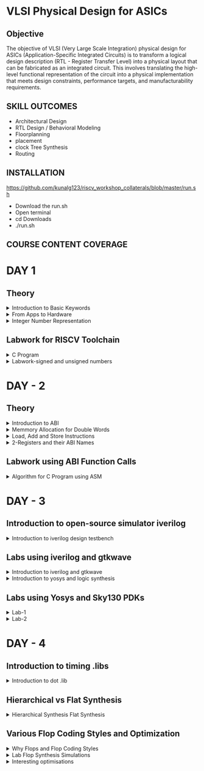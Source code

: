 # VLSI Physical Design for ASICs
## Objective
The objective of VLSI (Very Large Scale Integration) physical design for ASICs (Application-Specific Integrated Circuits) is to transform a logical design description (RTL - Register Transfer Level) into a physical layout that can be fabricated as an integrated circuit. This involves translating the high-level functional representation of the circuit into a physical implementation that meets design constraints, performance targets, and manufacturability requirements.

## SKILL OUTCOMES
+ Architectural Design
+ RTL Design / Behavioral Modeling
+ Floorplanning
+ placement
+ clock Tree Synthesis
+ Routing

## INSTALLATION
https://github.com/kunalg123/riscv_workshop_collaterals/blob/master/run.sh
+ Download the run.sh
+ Open terminal
+ cd Downloads
+ ./run.sh
  
## COURSE CONTENT COVERAGE

# DAY 1 

## Theory

<details> 
<summary>Introduction to Basic Keywords</summary>
	
**ISA (Instruction Set Archhitecture)**
  - ISA defines the interface between a computer's hardware and its software, specifically how the processor and its components interact with the software instructions that drive the execution of tasks.
  - It encompasses a set of instructions, addressing modes, data types, registers, memory organization, and the mechanisms for executing and managing instructions.

**RISC-V (Reduced Instruction Set Computing - Five)**.
  - It is an open-source Instruction Set Architecture (ISA) that has gained significant attention and adoption in the world of computer architecture and semiconductor design.
  - RISC architectures simplify the instruction set by focusing on a smaller set of instructions, each of which can be executed in a single clock cycle. This approach usually leads to faster execution of individual instructions. 

<img width="536" alt="image" src="https://github.com/PoojaR07/pes_asic_class/assets/135737910/e31d7c49-7160-443f-b73f-585cde8f3419">
</details>

<details>
<summary>From Apps to Hardware</summary>

1. **Apps:** Application software, often referred to simply as "applications" or "apps," is a type of computer software that is designed to perform specific tasks or functions for end-users.
2. **System software:** System software refers to a category of computer software that acts as an intermediary between the hardware components of a computer system and the user-facing application software. It provides essential services, manages hardware resources, and enables the execution of application programs. System software plays a critical role in maintaining the overall functionality, security, and performance of a computer system.'
3. **Operating System:** The operating system is a fundamental piece of software that manages hardware resources and provides various services for both users and application programs. It controls tasks such as memory management, process scheduling, file system management, and user interface interaction. Examples of operating systems include Microsoft Windows, macOS, Linux, and Android.

4. **Compiler:** A compiler is a type of software tool that translates high-level programming code written by developers into assembly-level language.

5. **Assembler:** An assembler is a software tool that translates assembly language code into machine code or binary code that can be directly executed by a computer's processor.

6. **RTL:** RTL serves as an abstraction level in the design process that represents the behavior of a digital circuit in terms of registers and the operations that transfer data between them.

 7. **Hardware:** Hardware refers to the physical components of a computer system or any electronic device. It encompasses all the tangible parts that make up a computing or electronic device and enable it to perform various tasks.


**Detail Description of Course Content**

**Pseudo Instructions:** Pseudo-instructions are used to simplify programming, improve code readability, and reduce the number of explicit instructions a programmer needs to write. They are especially useful for common programming patterns that involve multiple instructions.
`Ex: li, mv`.

**Base Integer Instructions:** The term "base integer instructions" refers to the fundamental set of instructions that form the foundation for performing basic arithmetic, logical, and data movement operations.
`Ex: add, sub, and, or, xor, sll`.

**Multiply Extension Intructions:** The RISC-V architecture includes a set of multiply and multiply-accumulate (MAC) extension instructions that enhance the instruction set to perform efficient multiplication and multiplication-accumulate operations.
`Ex: mul, mulh, mulhu, mulhsu`.

**Single and Double Precision Floating Point Extension:** The RISC-V architecture includes floating-point extensions that provide support for both single-precision (32-bit) and double-precision (64-bit) floating-point arithmetic operations. These extensions are often referred to as the "F" and "D" extensions, respectively. Floating-point arithmetic is essential for handling real numbers with fractional parts and for performing accurate calculations involving decimal values.

**Application Binary Interface:** ABI stands for "Application Binary Interface." It is a set of rules and conventions that govern how software components interact with each other at the binary level. The ABI defines various aspects of program execution, including how function calls are made, how parameters are passed and returned, how memory is allocated and managed, and more.

**Memory Allocation and Stack Pointer** 
- Memory allocation refers to the process of assigning and managing memory segments for various data structures, variables, and objects used by a program. It involves allocating memory space from the system's memory pool and releasing it when it is no longer needed to prevent memory leaks.
- The stack pointer is a register used by a program to keep track of the current position of the program's execution on the call stack. 
</details>

<details>
<summary>Integer Number Representation </summary>

**Unsigned Numbers**
	
- Unsigned numbers, also known as non-negative numbers, are numerical values that represent magnitudes without indicating direction or sign.
- Range: [0, (2^n)-1 ]


**Signed Numbers**
	
- Signed numbers are numerical values that can represent both positive and negative magnitudes, along with zero.
- Range : Positive : [0 , 2^(n-1)-1]
          Negative : [-1 to 2^(n-1)]
  
</details>

## Labwork for RISCV Toolchain
<details>
<summary>C Program</summary>

We wrote a C program for calculating the sum from 1 to n using a text editor, leafpad.

`leafpad sumton.c`
``` c
#include<stdio.h>

int main(){
	int i, sum=0, n=111;
	for (i=1;i<=n; ++i) {
	sum +=i;
	}
	printf("Sum of numbers from 1 to %d is %d \n",n,sum);
	return 0;
}
```
Using the gcc compiler, we compiled the program to get the output.

`gcc sumton.c`
`.\a.out`

![Screenshot from 2023-08-20 19-54-45](https://github.com/NandeeshaSwamy/pes_asic_class/assets/135755149/5160f5dc-0d92-42c1-9383-2ddc4770535b)

![Screenshot from 2023-08-20 19-55-25](https://github.com/NandeeshaSwamy/pes_asic_class/assets/135755149/7e1ddd07-05ee-4f07-bf76-8f05ce31b79b)


<summary>RISCV GCC Compiler and Dissemble</summary>

Using the riscv gcc compiler, we compiled the C program.

`riscv64-unknown-elf-gcc -O1 -mabi=lp64 -march=rv64i -o sum1ton.o sum1ton.c`

Using `ls -ltr sum1ton.c`, we can check that the object file is created.

To get the dissembled ALP code for the C program, 

`riscv64-unknown-elf-objdump -d sum1ton.o | less` .

In order to view the main section, type 
`/main`.
Here, since we used -O1 optimisation, the number of instructions are 15.

![Screenshot from 2023-08-20 21-16-47](https://github.com/NandeeshaSwamy/pes_asic_class/assets/135755149/61d6ec00-0ea2-49fa-af58-4f08a9297197)

When we use -Ofast optimisation, we can see that the number of instructions have been reduced to 12.

![Screenshot from 2023-08-20 21-20-30](https://github.com/NandeeshaSwamy/pes_asic_class/assets/135755149/bf6d2202-d05d-42dc-8335-6d3221d27e59)


- -Onumber : level of optimisation required
- -mabi : specifies the ABI (Application Binary Interface) to be used during code generation according to the requirements
- -march : specifies target architecture

In order to view the different options available for these fields, use the following commands

go to the directory where riscv64-unkonwn-elf is present

- -O1 : ``` riscv64-unkonwn-elf --help=optimizer```
- -mabi : ```riscv64-unknown-elf-gcc --target-help```
- -march : ```riscv64-unknown-elf-gcc --target-help```

For different instances,
- use the command ```riscv64-unknown-elf-objdump -d 1_to_N.o | less```
- use ``` /instance``` to search for an instance 
- press ENTER
- press ```n``` to search next occurance
- press ```N``` to search for previous occurance. 
- use ```esc :q``` to quit


<summary>Spike Simulation and Debug</summary>

`spike pk sum1ton.o` is used to check whether the instructions produced are right to give the correct output.

![Screenshot from 2023-08-20 21-22-48](https://github.com/NandeeshaSwamy/pes_asic_class/assets/135755149/96053eaf-0ea6-42f6-9deb-396e1b4ff7c7)


`spike -d pk sum1ton.c` is used for debugging.

The contents of the registers can also be viewed.

![Screenshot from 2023-08-20 21-43-23](https://github.com/NandeeshaSwamy/pes_asic_class/assets/135755149/2db681f1-d0cf-47a6-a38d-22bee6813bf7)

- press ENTER : to show the first line and successive ENTER to show successive lines
- reg 0 a2 : to check content of register a2 0th core
- q : to quit the debug process
</details>

<details>
<summary>Labwork-signed and unsigned numbers</summary>

We wrote a C program that shows the maximum and minimum values of 64bit unsigned numbers.

``` c
#include <stdio.h>
#include <math.h>

int main(){
	unsigned long long int max = (unsigned long long int) (pow(2,64) -1);
	unsigned long long int min = (unsigned long long int) (pow(2,64) *(-1));
	printf("lowest number represented by unsigned 64-bit integer is %llu\n",min);
	printf("highest number represented by unsigned 64-bit integer is %llu\n",max);
	return 0;
}
```
![Screenshot from 2023-08-20 22-11-56](https://github.com/NandeeshaSwamy/pes_asic_class/assets/135755149/c33e952f-3a79-4665-a240-00a2128597bc)

![Screenshot from 2023-08-20 22-11-30](https://github.com/NandeeshaSwamy/pes_asic_class/assets/135755149/b6418cf7-5ede-4cf7-8ad0-fb2ae02b9dfe)


We wrote a C program that shows the maximum and minimum values of 64bit signed numbers.
``` c
#include <stdio.h>
#include <math.h>

int main(){
	long long int max = (long long int) (pow(2,63) -1);
	long long int min = (long long int) (pow(2,63) *(-1));
	printf("lowest number represented by signed 64-bit integer is %lld\n",min);
	printf("highest number represented by signed 64-bit integer is %lld\n",max);
	return 0;
}
```

![Screenshot from 2023-08-20 22-15-08](https://github.com/NandeeshaSwamy/pes_asic_class/assets/135755149/31cca5f3-1466-4548-a77d-73baf1c684a0)

![Screenshot from 2023-08-20 22-14-46](https://github.com/NandeeshaSwamy/pes_asic_class/assets/135755149/0642867f-ccb3-4ea6-8fbe-30b88c2a9bd5)
</details>

# DAY - 2
## Theory

<details>
<summary>Introduction to ABI</summary>
	
+ An Application Binary Interface (ABI) is a set of rules and conventions that dictate how binary code interacts with and communicates with other binary code, typically at the level of machine code or compiled code. In simpler terms, it defines the interface between two software components or systems that are written in different programming languages, compiled by different compilers, or running on different hardware architectures.
+ The ABI is crucial for enabling interoperability between different software components, such as different libraries, object files, or even entire programs. It allows components compiled independently and potentially on different platforms to work seamlessly together by adhering to a common set of rules for communication and data representation.
</details>

<details>
<summary>Memmory Allocation for Double Words</summary>
	
64-bit number (or any multi-byte value) can be loaded into memory in little-endian or big-endian. It involves understanding the byte order and arranging the bytes accordingly
1. **Little-Endian:**
In little-endian representation, you store the least significant byte (LSB) at the lowest memory address and the most significant byte (MSB) at the highest memory address.
2. **Big-Endian:**
In big-endian representation, you store the most significant byte (MSB) at the lowest memory address and the least significant byte (LSB) at the highest memory address.
#### For example, consider the 64-bit hexadecimal value 0x0123456789ABCDEF. 
In Little-Endian representation, it would be stored as follows in memory:

<img width="453" alt="image" src="https://github.com/Veda1809/pes_asic_class/assets/142098395/8c63e751-8882-4b1e-a2f8-84da628ee604">

In Big-Endian representation, it would be stored as follows in memory:

<img width="454" alt="image" src="https://github.com/Veda1809/pes_asic_class/assets/142098395/3954540e-800f-4503-97ef-6c77daacd058">
</details>

<details>
<summary>Load, Add and Store Instructions</summary>
	
Load, Add, and Store instructions are fundamental operations in computer architecture and assembly programming. They are often used to manipulate data within a computer's memory and registers.
1. **Load Instructions:**
Load instructions are used to transfer data from memory to registers. They allow you to fetch data from a specified memory address and place it into a register for further processing.

Example `ld x6, 8(x5)`

In this Example
- `ld` is the load double-word instruction.
- `x6` is the destination register.
- `8(x5)` is the memory address pointed to by register `x5` (base address + offset).
2. **Store Instructions:**
Store instructions are used to write data from registers into memory.They store values from registers into memory addresses

Example `sd x8, 8(x9)`

In this Example
- `sd` is the store double-word instruction.
- `x8` is the source register.
- `8(x9)` is the memory address pointed to by register `x9` (base address + offset).
3. Add Instructions:
  Add instructions are used to perform addition operations on registers. They add the values of two source registers and store the result in a destination register.

Example `add x9, x10, x11`

In this Example
- `add` is the add instruction.
- `x9` is the destination register.
- `x10` and `x11` are the source registers.
</details>

<details>
<summary>2-Registers and their ABI Names</summary>
	
The choice of the number of registers in a processor's architecture, such as the RISC-V RV64 architecture with its 32 general-purpose registers, involves a trade-off between various factors. While modern processors can have more registers but increasing the number of registers could lead to larger instructions, which would take up more memory and potentially slow down instruction fetch and decode.
#### ABI Names
ABI names for registers serve as a standardized way to designate the purpose and usage of specific registers within a software ecosystem. These names play a critical role in maintaining compatibility, optimizing code generation, and facilitating communication between different software components. 

<img width="430" alt="image" src="https://github.com/Veda1809/pes_asic_class/assets/142098395/3b7aed64-37cd-492f-b9b5-cd840103566a">
</details>

## Labwork using ABI Function Calls
<details>
<summary>Algorithm for C Program using ASM</summary>
	
- Incorporating assembly language code into a C program can be done using inline assembly or by linking separate assembly files with your C code.
- When you call an assembly function from your C code, the C calling convention is followed, including pushing arguments onto the stack or passing them in registers as required.
- The program executes the assembly function, following the assembly instructions you've provided.

<summary>Review ASM Function Calls</summary>
	
- We wrote C code in one file and your assembly code in a separate file.
- In the assembly file, we declared assembly functions with appropriate signatures that match the calling conventions of your platform.

**C Program**
`1to9_custom.c`
  ``` c
  #include <stdio.h>
  
  extern int load(int x, int y);
  
  int main()
  {
    int result = 0;
    int count = 9;
    result = load(0x0, count+1);
    printf("Sum of numbers from 1 to 9 is %d\n", result);
  }
```
![Screenshot from 2023-08-21 21-29-29](https://github.com/NandeeshaSwamy/pes_asic_class/assets/135755149/fa84c6c8-ab12-4aba-831e-e34f04f1ce11)

`load.s`
``` s
.section .text
.global load
.type load, @function

load:

add a4, a0, zero
add a2, a0, a1
add a3, a0, zero

loop:

add a4, a3, a4
addi a3, a3, 1
blt a3, a2, loop
add a0, a4, zero
ret
```
![Screenshot from 2023-08-21 21-29-58](https://github.com/NandeeshaSwamy/pes_asic_class/assets/135755149/8146a3a0-dd7d-4137-8ecf-11f02d263f97)


<summary>Simulate C Program using Function Call</summary>
	
**Compilation:** To compile C code and Asseembly file use the command

`riscv64-unknown-elf-gcc -O1 -mabi=lp64 -march=rv64i -o 1to9_custom.o 1to9_custom.c load.s` 

this would generate object file `1to9_custom.o`.

**Execution:** To execute the object file run the command 

`spike pk 1to9_custom.o`

![Screenshot from 2023-08-21 21-31-24](https://github.com/NandeeshaSwamy/pes_asic_class/assets/135755149/63e68a8b-35ff-4110-b90c-7145d42391e5)
</details>












# DAY - 3
## Introduction to open-source simulator iverilog

<details>
<summary>Introduction to iverilog design testbench</summary>
	
- **Simulator**
  - Simulator is the tool used for simulating the design and iverilog is the tool used for this course.
  - RTL design is checked for adherence to the spec by simulating the design.

- **Design**.
  - Design is the actual Verilog code or set of verilog codes which has the intended functionality to meet with required specifications.

- **Testbench**
  - Testbench is the setup to apply stimulus(test_vectors) to the design to check its functionality.
<img width="600" alt="image" src="https://github.com/PoojaR07/pes_asic_class/assets/135737910/eb806b04-e6c0-4b03-8214-80cf0183ad76">

- **How simulator works?**.
  - simulator looks for the changes on the input signals.
  - Upon changes to the input the output is evaluated.
 
- **GTKWave**
  - Used for viewing the simulated waveforms.
    
- **iverilog based simulation flow**
<img width="600" alt="image" src="https://github.com/PoojaR07/pes_asic_class/assets/135737910/0bbdc2e2-0b2a-4b26-8ed0-7eae4c7e3bf6">
</details>

## Labs using iverilog and gtkwave

<details>
<summary>Introduction to iverilog and gtkwave</summary>
	
- **Simulating 2:1 mux using iverilog and gtkwave**
- **Design*
![Screenshot from 2023-08-30 17-49-55](https://github.com/NandeeshaSwamy/pes_asic_class/assets/135755149/c7a2996b-34f3-4eb6-aed7-6828cdd3c299)

- **Testbench**
![Screenshot from 2023-08-30 17-50-08](https://github.com/NandeeshaSwamy/pes_asic_class/assets/135755149/6769cf92-2457-4f42-8ccd-fdb7c6b221f1)


- **Simulated waveform in gtkwave**
![Screenshot from 2023-08-30 17-48-10](https://github.com/NandeeshaSwamy/pes_asic_class/assets/135755149/ce7c54b0-164f-47d6-a7e2-5f7fa0a61fbc)


</details>

<details>
<summary>Introduction to yosys and logic synthesis </summary>

 <img width="600" alt="image" src="https://github.com/PoojaR07/pes_asic_class/assets/135737910/d35aae33-f873-4e82-a052-b111a9f6d733">
 
- **Synthesizer**
- A tool used for converting the RTL to netlist.
- Yosys is the synthesizer tool used in this course.

- **Synthesis**
- RTL to Gate level translation.
- The design is converted into gates and the connections are made between the gates.
- This is given out as a file called netlist.

- **What is .lib?**
- Collection of logic modules.
- Includes basic logic gates like AND, OR, NOT,etc.
- Different flavours of same gate.

- **Faster cells vs slow cells**
- load in digital logic circuit-> Capacitance
- Faster the charging/discharging of capacitance -> lesser the cell delay
  	- to charge/discharge the capacitance fast, we need transistors capable of sourcing more current.
  	- Wider transistors -> Low Delay -> More area and power as well.
  	- Narrow transistors -> More delay -> Less area and power
  	- Faster cells do not come free, they come at penalty of area and power.
</details>

## Labs using Yosys and Sky130 PDKs
<details>
<summary>Lab-1</summary>
	
- **Invoking yosys**
![Screenshot from 2023-08-30 22-38-35](https://github.com/NandeeshaSwamy/pes_asic_class/assets/135755149/acd4c2cf-1375-47b3-99e1-fbf9c25c1a64)


- **Synthesizing 2:1 mux**
![Screenshot from 2023-08-30 22-49-34](https://github.com/NandeeshaSwamy/pes_asic_class/assets/135755149/50138810-e5a7-4482-9ef6-35e7db98445f)

![Screenshot from 2023-08-30 22-50-48](https://github.com/NandeeshaSwamy/pes_asic_class/assets/135755149/e8f784db-e1b3-4237-9279-9bc1d4b24c1c)


- **Synthesis result**
![Screenshot from 2023-08-30 22-52-24](https://github.com/NandeeshaSwamy/pes_asic_class/assets/135755149/4017a0a8-8fae-4d50-ab71-b3be916acde1)

</details>

<details>
<summary>Lab-2</summary>
	
- **Netlist with extra information**
![Screenshot from 2023-08-31 00-11-02](https://github.com/NandeeshaSwamy/pes_asic_class/assets/135755149/c4e0b7a7-6e5b-4e31-97fc-14de51e9a7a8

- **Smaller netlist**
![Screenshot from 2023-08-31 00-11-52](https://github.com/NandeeshaSwamy/pes_asic_class/assets/135755149/fc1db078-66e4-4b93-884f-0d498dff55d5)

</details>

# DAY - 4
## Introduction to timing .libs

<details>
<summary> Introduction to dot .lib </summary>

- **Contents in .lib file**
![Screenshot from 2023-09-03 00-02-09](https://github.com/NandeeshaSwamy/pes_asic_class/assets/135755149/256f4346-5114-4fd6-99ec-a0296c3f0323)

- Frst line the .lib file contains
	- tt : indicates variations due to process and here it indicates Typical Process.
  	- 025C : indicates the variations due to temperatures where the silicon will be used.
  	- 1v80 : indicates the variations due to the voltage levels where the silicon will be incorporated.

- **Various parameters**
<img width="500" alt="image" src="https://github.com/PoojaR07/pes_asic_class/assets/135737910/b7527017-3e60-4c79-a5a8-3612c8555dd7">

- **Power consumption and area comparison**
<img width="500" alt="image" src="https://github.com/PoojaR07/pes_asic_class/assets/135737910/a6dc1db5-f6ab-4d84-8cab-7c6062e2a6b6">

</details>

## Hierarchical vs Flat Synthesis
<details>
<summary> Hierarchical Synthesis Flat Synthesis </summary>

- **Hierarchical Synthesis** - Hierarchical synthesis is an approach in digital design and logic synthesis where complex designs are broken down into smaller, more manageable modules or sub-circuits, and each module is synthesized individually. These synthesized modules are then integrated back into the overall design hierarchy. This approach helps manage the complexity of large designs and allows designers to work on different parts of the design independently.
- Here we use mutiple module.v and invoke yosys
![Screenshot from 2023-09-03 00-12-02](https://github.com/NandeeshaSwamy/pes_asic_class/assets/135755149/2f435c7d-91cb-4d83-bdcb-80940c283df8)

- synth -top multiple_modules to set it as top module
![Screenshot from 2023-08-31 17-00-56](https://github.com/NandeeshaSwamy/pes_asic_class/assets/135755149/9aa69c10-2eb2-4e36-9ed4-6d968dd9dbe3)

- To view the netlist show multiple_modules
![Screenshot from 2023-08-31 17-07-00](https://github.com/NandeeshaSwamy/pes_asic_class/assets/135755149/4f47333f-1504-49d5-80b3-b0560628e863)

- !gvim multiple_modules_hier.v
<img width="500" alt="image" src="https://github.com/PoojaR07/pes_asic_class/assets/135737910/5c9256a2-06bf-4995-bd38-1437ba883b46">

- **Flattened Synthesis** - Flattened synthesis is the opposite of hierarchical synthesis. Instead of maintaining the hierarchical structure of the design during synthesis, flattened synthesis combines all modules and sub-modules into a single, flat representation
- netlist
![Screenshot from 2023-08-31 22-52-05](https://github.com/NandeeshaSwamy/pes_asic_class/assets/135755149/77fb4ea3-6af6-464a-9c77-611624e3da5d)

- !gvim multiple_modules_flat.v
<img width="500" alt="image" src="https://github.com/PoojaR07/pes_asic_class/assets/135737910/87e0ba3b-156a-41cb-bc54-8f93e8f9ab60">

- **Sub Module level Synthesis** - Sub-module level synthesis is preferred when there are multiple instances of same module. Sythesizing the same module over several times may not be advantageous with respect to time. Instead, synthsis can be performed for one module, its netlist can be replicated and then stitched together in the top module. This is also used particulary in massive designs using divide and conquer method.

- Statistics
<img width="350" alt="image" src="https://github.com/PoojaR07/pes_asic_class/assets/135737910/1bd7dda1-37e5-43f3-8854-ae3f4f9b5626">

- Netlist
![Screenshot from 2023-08-31 22-57-05](https://github.com/NandeeshaSwamy/pes_asic_class/assets/135755149/869f01d5-08e5-4ca3-b8ea-226c390c15ec)

</details>

## Various Flop Coding Styles and Optimization

<details>
<summary>Why Flops and Flop Coding Styles</summary>

**Why do we need a Flop?** 
- A flip-flop (often abbreviated as "flop") is a fundamental building block in digital circuit design.
- It's a type of sequential logic element that stores binary information (0 or 1) and can change its output based on clock signals and input values.
- In a combinational circuit, the output changes after the propagation delay of the circuit once inputs are changed.
- During the propagation of data, if there are different paths with different propagation delays, then a glitch might occur.
- There will be multiple glitches for multiple combinational circuits.
- Hence, we need flops to store the data from the combinational circuits.

**D Flip-Flop with Asynchronous Reset** 
-  When the reset is high, the output of the flip-flop is forced to 0, irrespective of the clock signal.
-  Else, on the positive edge of the clock, the stored value is updated at the output.
  
+ `gvim dff_asyncres_syncres.v`
![Screenshot from 2023-09-03 00-31-46](https://github.com/NandeeshaSwamy/pes_asic_class/assets/135755149/e7fc9b45-1e8c-4338-a2c4-20fec9f47250)

**D Flip_Flop with Asynchronous Set** 
-  When the set is high, the output of the flip-flop is forced to 1, irrespective of the clock signal.
-  Else, on positive edge of the clock, the stored value is updated at the output.
  
+ `gvim dff_async_set.v`
![Screenshot from 2023-09-03 00-30-21](https://github.com/NandeeshaSwamy/pes_asic_class/assets/135755149/ad00e3d7-c6ca-4ef3-ac1f-63e6de402ebc)


**D Flip-Flop with Synchronous Reset** 
-  When the reset is high on the positive edge of the clock, the output of the flip-flop is forced to 0.
-  Else, on the positive edge of the clock, the stored value is updated at the output.
  
+ `gvim dff_syncres.v` 
![Screenshot from 2023-09-03 00-29-37](https://github.com/NandeeshaSwamy/pes_asic_class/assets/135755149/246ff733-1c02-411d-abd7-4a3d36e97997)

**D Flip-Flop with Asynchronous Reset and Synchronous Reset** 
-  When the asynchronous resest is high, the output is forced to 0.
-  When the synchronous reset is high at the positive edge of the clock, the output is forced to 0.
-  Else, on the positive edge of the clock, the stored value is updated at the output.
-  Here, it is a combination of both synchronous and asynchronous reset DFF.

+ `gvim dff_asyncres_syncres.v`
![Screenshot from 2023-09-03 00-31-46](https://github.com/NandeeshaSwamy/pes_asic_class/assets/135755149/e7fc9b45-1e8c-4338-a2c4-20fec9f47250)

</details>


<details>
<summary>Lab Flop Synthesis Simulations </summary>

**D Flip-Flop with Asynchronous Reset** 
-  Simulation
![Screenshot from 2023-09-01 00-20-39](https://github.com/NandeeshaSwamy/pes_asic_class/assets/135755149/603c6fc1-1e97-4ceb-bc83-6f4388989cb3)

-  Synthesis
![Screenshot from 2023-09-01 16-04-19](https://github.com/NandeeshaSwamy/pes_asic_class/assets/135755149/5d0a2e0f-0301-4d2a-ae20-728967cb8332)


**D Flip_Flop with Asynchronous Set** 
-  Simulation
![Screenshot from 2023-09-01 00-22-47](https://github.com/NandeeshaSwamy/pes_asic_class/assets/135755149/1dee7cfb-c266-4fe1-b36e-026ede2af219)

-  Synthesis
![Screenshot from 2023-09-01 16-08-37](https://github.com/NandeeshaSwamy/pes_asic_class/assets/135755149/2ec656eb-8331-4fe4-a7b0-156da5a88628)


**D Flip-Flop with Synchronous Reset** 
-  Simulation
![Screenshot from 2023-09-01 00-24-55](https://github.com/NandeeshaSwamy/pes_asic_class/assets/135755149/78964629-5516-4620-94cb-ef5e79f2bda6)

-  Synthesis
![Screenshot from 2023-09-01 16-10-31](https://github.com/NandeeshaSwamy/pes_asic_class/assets/135755149/38b18137-91a4-41be-98ef-efc46004bffb)

</details>


<details>
<summary>Interesting optimisations </summary>

**mult_2** 
-  gvim mult_2.v
![Screenshot from 2023-09-03 00-47-47](https://github.com/NandeeshaSwamy/pes_asic_class/assets/135755149/a2ca75c8-4f7f-4af1-a849-eefbad97ec6e)

-  Statistics
![Screenshot from 2023-09-01 22-45-29](https://github.com/NandeeshaSwamy/pes_asic_class/assets/135755149/8d8e38b4-7d19-489f-a09e-2bde43131abc)

-  Netlist

<img width="350" alt="image" src="https://github.com/PoojaR07/pes_asic_class/assets/135737910/7e3ba671-c5ef-4bcb-aac6-7ab95b02c87e">

<img width="500" alt="image" src="https://github.com/PoojaR07/pes_asic_class/assets/135737910/6ff861d3-adc6-4488-9d97-0cd65eb049e5">

**mult_8** 
-  gvim mult_8.v

<img width="500" alt="image" src="https://github.com/PoojaR07/pes_asic_class/assets/135737910/1c87e450-e8e8-45fd-8171-38e3f9f83e6c">

-  Statistics
<img width="350" alt="image" src="https://github.com/PoojaR07/pes_asic_class/assets/135737910/a347f5ad-b9d2-445e-acd2-f14c68b4d835">

-  Netlist
  
<img width="350" alt="image" src="https://github.com/PoojaR07/pes_asic_class/assets/135737910/e4cde78b-26c5-4d28-a23f-4dd6bbf435c9">

<img width="500" alt="image" src="https://github.com/PoojaR07/pes_asic_class/assets/135737910/8c1d0c7e-3da1-4ff2-91fd-bb75fc88eabd">

</details>
